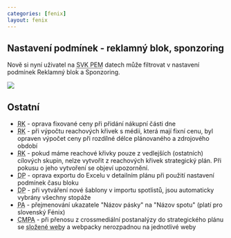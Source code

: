 ```yaml
---
categories: [fenix]
layout: fenix
---
```

## Nastavení podmínek - reklamný blok, sponzoring
Nově si nyní uživatel na <abbr title="Slovenská PEM data">SVK PEM</abbr> datech může filtrovat v nastavení podmínek Reklamný blok a Sponzoring.

<img src="C:\Users\horkyo\Pictures\NL/filtr bloků komerční sponzoring.jpg">

## Ostatní
<ul><li><abbr title="Reachové křivky">RK</abbr> -  oprava fixované ceny při přidání nákupní části dne</li>
<li><abbr title="Reachové křivky">RK</abbr> - při výpočtu reachových křivek s médii, která mají fixní cenu, byl opraven výpočet ceny při rozdílné délce plánovaného a zdrojového období</li>
<li><abbr title="Reachové křivky">RK</abbr> - pokud máme reachové křivky pouze z vedlejších (ostatních) cílových skupin, nelze vytvořit z reachových křivek strategický plán. Při pokusu o jeho vytvoření se objeví upozornění.</li>
<li><abbr title="Detailní plán">DP</abbr> - oprava exportu do Excelu v detailním plánu při použití nastavení podmínek času bloku</li>
<li><abbr title="Detailní plán">DP</abbr> -  při vytváření nové šablony v importu spotlistů, jsou automaticky vybrány všechny stopáže</li>
<li><abbr title="Post analýza">PA</abbr> - přejmenování ukazatele "Názov pásky" na "Názov spotu" (platí pro slovenský Fénix)</li>
<li><abbr title="Crosmedialní Postanalýza">CMPA</abbr> - při přenosu z crossmediální postanalýzy do strategického plánu se <abbr title="např.youtube = youtube.com a m.youtube.com">složené weby</abbr> a webpacky nerozpadnou na jednotlivé weby</li></ul>